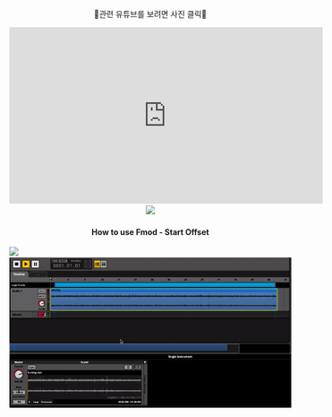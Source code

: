 
<div align="center">
	<p>🔻관련 유튜브를 보려면 사진 클릭🔻<p>
    <iframe width="560" height="315" src="https://www.youtube.com/embed/eJEpNmpy7Uo?si=fckZFBNPbLvIppqR" title="YouTube video player" frameborder="0" allow="accelerometer; autoplay; clipboard-write; encrypted-media; gyroscope; picture-in-picture; web-share" allowfullscreen></iframe>
	<a href="https://www.youtube.com/watch?v=z3OWxEZ7uM0"><img style="cursor: pointer;" src="https://img.youtube.com/vi/z3OWxEZ7uM0/maxresdefault.jpg" width=625px></a>
	<h4>How to use Fmod - Start Offset</h4>
</div>

<img src="./src/2023-10-1951257.png">
<img src="./src/start_offset.gif">
